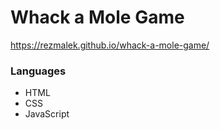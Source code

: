 # Whack a Mole Game
 https://rezmalek.github.io/whack-a-mole-game/
 
 ### Languages
 * HTML
 * CSS
 * JavaScript
